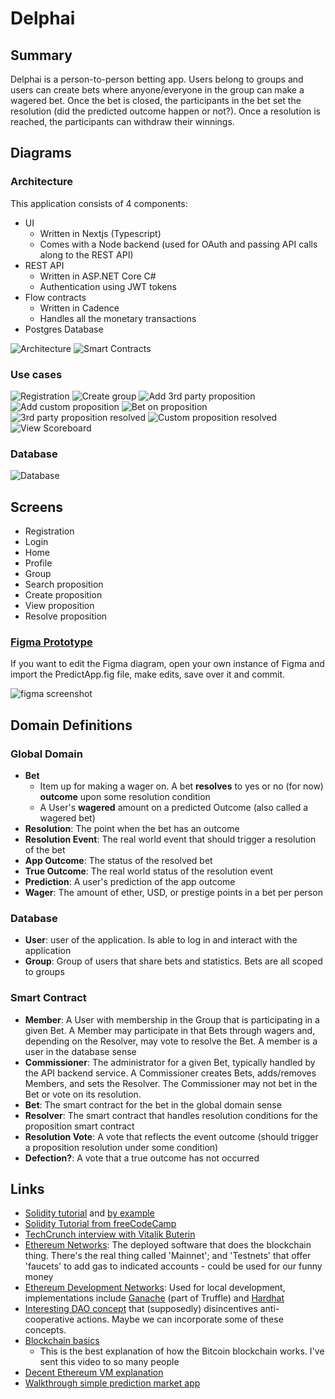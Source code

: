# Delphai

## Summary

Delphai is a person-to-person betting app. Users belong to groups and users can create bets where anyone/everyone in the group can make a wagered bet. Once the bet is closed, the participants in the bet set the resolution (did the predicted outcome happen or not?). Once a resolution is reached, the participants can withdraw their winnings.

## Diagrams

### Architecture

This application consists of 4 components:

- UI
  - Written in Nextjs (Typescript)
  - Comes with a Node backend (used for OAuth and passing API calls along to the REST API)
- REST API
  - Written in ASP.NET Core C#
  - Authentication using JWT tokens
- Flow contracts
  - Written in Cadence
  - Handles all the monetary transactions
- Postgres Database

![Architecture](./docs/Diagrams/out/Architecture/architecture.png)
![Smart Contracts](./docs/Diagrams/out/Architecture/Propositions%20and%20Resolutions.png)

### Use cases

![Registration](./docs/Diagrams/out/UserStories/Registration%20Sequence.png)
![Create group](./docs/Diagrams/out/UserStories/Create%20Group.png)
![Add 3rd party proposition](./docs/Diagrams/out/UserStories/Add%203rd%20Party%20Proposition.png)
![Add custom proposition](./docs/Diagrams/out/UserStories/Add%20Custom%20Proposition.png)
![Bet on proposition](./docs/Diagrams/out/UserStories/Bet%20on%20Proposition.png)
![3rd party proposition resolved](./docs/Diagrams/out/UserStories/3rd%20Party%20Proposition%20Resolved.png)
![Custom proposition resolved](./docs/Diagrams/out/UserStories/Resolve%20Custom%20Proposition.png)
![View Scoreboard](./docs/Diagrams/out/UserStories/View%20Scoreboard.png)

### Database

![Database](./docs/Diagrams/out/Database/database.png)

## Screens

- Registration
- Login
- Home
- Profile
- Group
- Search proposition
- Create proposition
- View proposition
- Resolve proposition

### [Figma Prototype](https://www.figma.com/file/dT8jDjIrj4orLPvB9qpWzq/PredictApp?node-id=0%3A1)

If you want to edit the Figma diagram, open your own instance of Figma and import the PredictApp.fig file, make edits, save over it and commit.

![figma screenshot](./docs/Diagrams/src/UI/figma.png)

## Domain Definitions

### Global Domain

- **Bet**
  - Item up for making a wager on. A bet **resolves** to yes or no (for now) **outcome** upon some resolution condition
  - A User's **wagered** amount on a predicted Outcome (also called a wagered bet)
- **Resolution**: The point when the bet has an outcome
- **Resolution Event**: The real world event that should trigger a resolution of the bet
- **App Outcome**: The status of the resolved bet
- **True Outcome**: The real world status of the resolution event
- **Prediction**: A user's prediction of the app outcome
- **Wager**: The amount of ether, USD, or prestige points in a bet per person

### Database

- **User**: user of the application. Is able to log in and interact with the application
- **Group**: Group of users that share bets and statistics. Bets are all scoped to groups

### Smart Contract

- **Member**:  A User with membership in the Group that is participating in a given Bet. A Member may participate in that Bets through wagers and, depending on the Resolver, may vote to resolve the Bet. A member is a user in the database sense
- **Commissioner**: The administrator for a given Bet, typically handled by the API backend service. A Commissioner creates Bets, adds/removes Members, and sets the Resolver. The Commissioner may not bet in the Bet or vote on its resolution.
- **Bet**: The smart contract for the bet in the global domain sense
- **Resolver**: The smart contract that handles resolution conditions for the proposition smart contract
- **Resolution Vote**: A vote that reflects the event outcome (should trigger a proposition resolution under some condition)
- **Defection?**: A vote that a true outcome has not occurred

## Links

- [Solidity tutorial](https://docs.soliditylang.org/en/v0.8.2/introduction-to-smart-contracts.html) and [by example](https://docs.soliditylang.org/en/v0.8.2/solidity-by-example.html)
- [Solidity Tutorial from freeCodeCamp](https://www.youtube.com/watch?v=ipwxYa-F1uY&ab_channel=freeCodeCamp.org)
- [TechCrunch interview with Vitalik Buterin](https://www.youtube.com/watch?v=WSN5BaCzsbo&ab_channel=TechCrunch)
- [Ethereum Networks](https://ethereum.org/en/developers/docs/networks/): The deployed software that does the blockchain thing. There's the real thing called 'Mainnet'; and 'Testnets' that offer 'faucets' to add gas to indicated accounts - could be used for our funny money
- [Ethereum Development Networks](https://ethereum.org/en/developers/docs/development-networks/): Used for local development, implementations include [Ganache](https://www.trufflesuite.com/ganache) (part of Truffle) and [Hardhat](https://hardhat.org/)
- [Interesting DAO concept](https://github.com/molochventures/moloch) that (supposedly) disincentives anti-cooperative actions. Maybe we can incorporate some of these concepts.
- [Blockchain basics](https://www.youtube.com/watch?v=bBC-nXj3Ng4&ab_channel=3Blue1Brown)
  - This is the best explanation of how the Bitcoin blockchain works. I've sent this video to so many people
- [Decent Ethereum VM explanation](https://www.youtube.com/watch?v=BsDq2mzC5tk&ab_channel=TommyCooksey)
- [Walkthrough simple prediction market app](https://www.youtube.com/watch?v=jgpyeu5nABI&ab_channel=EatTheBlocks)
